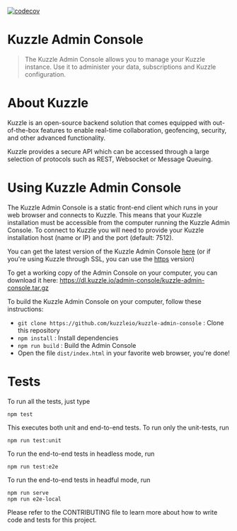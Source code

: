 [![codecov](https://codecov.io/gh/kuzzleio/kuzzle-backoffice/branch/master/graph/badge.svg)](https://codecov.io/gh/kuzzleio/kuzzle-backoffice)

# Kuzzle Admin Console

> The Kuzzle Admin Console allows you to manage your Kuzzle instance. Use it to administer your data, subscriptions and Kuzzle configuration.

# About Kuzzle

Kuzzle is an open-source backend solution that comes equipped with out-of-the-box features to enable real-time collaboration, geofencing, security, and other advanced functionality.

Kuzzle provides a secure API which can be accessed through a large selection of protocols such as REST, Websocket or Message Queuing.

# Using Kuzzle Admin Console

The Kuzzle Admin Console is a static front-end client which runs in your web browser and connects to Kuzzle. This means that your Kuzzle installation must be accessible from the computer running the Kuzzle Admin Console. To connect to Kuzzle you will need to provide your Kuzzle installation host (name or IP) and the port (default: 7512).

You can get the latest version of the Kuzzle Admin Console [here](http://console.kuzzle.io) (or if you're using Kuzzle through SSL, you can use the [https](https://console.kuzzle.io) version)

To get a working copy of the Admin Console on your computer, you can download it here: https://dl.kuzzle.io/admin-console/kuzzle-admin-console.tar.gz

To build the Kuzzle Admin Console on your computer, follow these instructions:

- `git clone https://github.com/kuzzleio/kuzzle-admin-console` : Clone this repository
- `npm install` : Install dependencies
- `npm run build` : Build the Admin Console
- Open the file `dist/index.html` in your favorite web browser, you're done!


# Tests

To run all the tests, just type

```
npm test
```

This executes both unit and end-to-end tests. To run only the unit-tests, run

```
npm run test:unit
```

To run the end-to-end tests in headless mode, run

```
npm run test:e2e
```

To run the end-to-end tests in headful mode, run

```
npm run serve
npm run e2e-local
```

Please refer to the CONTRIBUTING file to learn more about how to write code and tests for this project.
